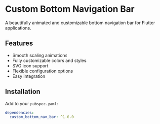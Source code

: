 # Custom Bottom Navigation Bar

A beautifully animated and customizable bottom navigation bar for Flutter applications.

## Features

- Smooth scaling animations
- Fully customizable colors and styles
- SVG icon support
- Flexible configuration options
- Easy integration

## Installation

Add to your `pubspec.yaml`:
```yaml
dependencies:
  custom_bottom_nav_bar: ^1.0.0